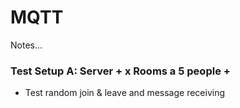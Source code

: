 # MQTT

Notes...



### Test Setup A: Server + x Rooms a 5 people + 



* Test random join & leave and message receiving
